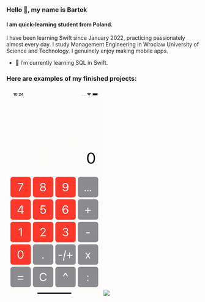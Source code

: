 ### Hello 👋, my name is Bartek
#### I am quick-learning student from Poland.
I have been learning Swift since January 2022, practicing passionately almost every day. I study Management Engineering in Wroclaw University of Science and Technology. I genuinely enjoy making mobile apps.

- 🌱 I’m currently learning SQL in Swift.

### Here are examples of my finished projects:
<img src="https://github.com/bartoszboguslawski/bartoszboguslawski/blob/main/Calculator.gif" width="250"> <img src="https://github.com/bartoszboguslawski/bartoszboguslawski/blob/main/weather.gif" width="250">
